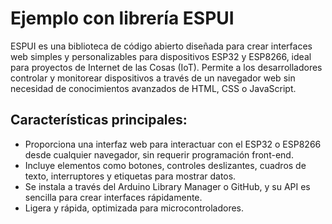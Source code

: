 # Ejemplo con librería ESPUI
ESPUI es una biblioteca de código abierto diseñada para crear interfaces web simples y personalizables para dispositivos ESP32 y ESP8266, ideal para proyectos de Internet de las Cosas (IoT).
Permite a los desarrolladores controlar y monitorear dispositivos a través de un navegador web sin necesidad de conocimientos avanzados de HTML, CSS o JavaScript.

## Características principales:
- Proporciona una interfaz web para interactuar con el ESP32 o ESP8266 desde cualquier navegador, sin requerir programación front-end.
- Incluye elementos como botones, controles deslizantes, cuadros de texto, interruptores y etiquetas para mostrar datos.
- Se instala a través del Arduino Library Manager o GitHub, y su API es sencilla para crear interfaces rápidamente.
- Ligera y rápida, optimizada para microcontroladores.
